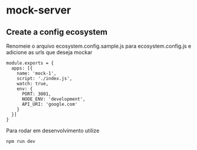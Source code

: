 # mock-server

## Create a config ecosystem

Renomeie o arquivo ecosystem.config.sample.js para ecosystem.config.js e adicione as urls que deseja mockar

```
module.exports = {
  apps: [{
    name: 'mock-1',
    script: './index.js',
    watch: true,
    env: {
      PORT: 3001,
      NODE_ENV: 'development',
      API_URI: 'google.com'
    }
  }]
}
```

Para rodar em desenvolvimento utilize 

```
npm run dev
```